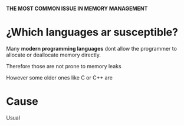 **THE MOST COMMON ISSUE IN MEMORY MANAGEMENT**

# ¿Which languages ar susceptible?

Many **modern programming languages** dont allow the programmer to allocate or deallocate memory directly.

Therefore those are not prone to memory leaks

However some older ones like C or C++ are

# Cause
Usual